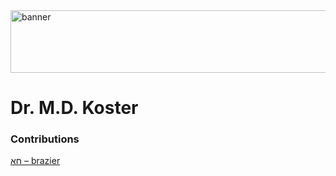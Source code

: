 <img src="../../images/banner.png" alt="banner" width="800" height="100">

# **Dr. M.D. Koster**

### Contributions
[חַא – brazier](../words/brazier.md)<br>